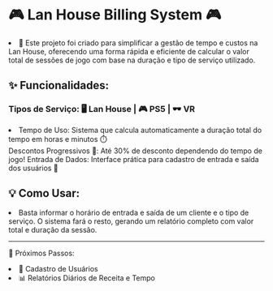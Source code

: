 <h1>🎮 Lan House Billing System 🎮</h1>
<li> 🚀 Este projeto foi criado para simplificar a gestão de tempo e custos na Lan House, oferecendo uma forma rápida e eficiente de calcular o valor total de sessões de jogo com base na duração e tipo de serviço utilizado.</li>

<h2>✨ Funcionalidades: </h2>
<h3>Tipos de Serviço: 🖥️ Lan House | 🎮 PS5 | 🕶️ VR</h3>
<li>Tempo de Uso: Sistema que calcula automaticamente a duração total do tempo em horas e minutos ⏱️</li>
</li>Descontos Progressivos 🎉: Até 30% de desconto dependendo do tempo de jogo!</li>
</li>Entrada de Dados: Interface prática para cadastro de entrada e saída dos usuários 📝</li>
<h2>💡 Como Usar: </h2>
<li>Basta informar o horário de entrada e saída de um cliente e o tipo de serviço. O sistema fará o resto, gerando um relatório completo com valor total e duração da sessão.</li>

<hr>

🚧 Próximos Passos:
<li>
🧾 Cadastro de Usuários<br></li>
<li>📊 Relatórios Diários de Receita e Tempo</li>
